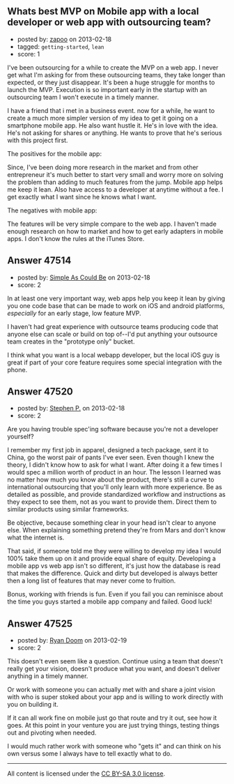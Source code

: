 ## Whats best MVP on Mobile app with a local developer or web app with outsourcing team?

- posted by: [zapoo](https://stackexchange.com/users/-1/17081-zapoo) on 2013-02-18
- tagged: `getting-started`, `lean`
- score: 1

I've been outsourcing for a while to create the MVP on a web app. I never get what I'm asking for from these outsourcing teams, they take longer than expected, or they just disappear. It's been a huge struggle for months to launch the MVP. Execution is so important early in the startup with an outsourcing team I won't execute in a timely manner.

I have a friend that i met in a business event. now for a while, he want to create a much more simpler version of my idea to get it going on a smartphone mobile app. He also want hustle it. He's in love with the idea. He's not asking for shares or anything. He wants to prove that he's serious with this project first. 

The positives for the mobile app:

Since, I've been doing more research in the market and from other entrepreneur it's much better to start very small and worry more on solving the problem than adding to much features from the jump. Mobile app helps me keep it lean. Also have access to a developer at anytime without a fee. I get exactly what I want since he knows what I want.

The negatives with mobile app:

The features will be very simple compare to the web app. I haven't made enough research on how to market and how to get early adapters in  mobile apps. I don't know the rules at the iTunes Store.



## Answer 47514

- posted by: [Simple As Could Be](https://stackexchange.com/users/-1/25081-simple-as-could-be) on 2013-02-18
- score: 2

In at least one very important way, web apps help you keep it lean by giving you one code base that can be made to work on iOS and android platforms, _especially_ for an early stage, low feature MVP.

I haven't had great experience with outsource teams producing code that anyone else can scale or build on top of--I'd put anything your outsource team creates in the "prototype only" bucket.

I think what you want is a local webapp developer, but the local iOS guy is great if part of your core feature requires some special integration with the phone.


## Answer 47520

- posted by: [Stephen P.](https://stackexchange.com/users/-1/25058-stephen-p) on 2013-02-18
- score: 2

Are you having trouble spec'ing software because you're not a developer yourself? 

I remember my first job in apparel, designed a tech package, sent it to China, go the worst pair of pants I've ever seen. Even though I knew the theory, I didn't know how to ask for what I want. After doing it a few times I would spec a million worth of product in an hour. The lesson I learned was no matter how much you know about the product, there's still a curve to international outsourcing that you'll only learn with more experience. Be as detailed as possible, and provide standardized workflow and instructions as they expect to see them, not as you want to provide them. Direct them to similar products using similar frameworks. 

Be objective, because something clear in your head isn't clear to anyone else. When explaining something pretend they're from Mars and don't know what the internet is. 

That said, if someone told me they were willing to develop my idea I would 100% take them up on it and provide equal share of equity. Developing a mobile app vs web app isn't so different, it's just how the database is read that makes the difference. Quick and dirty but developed is always better then a long list of features that may never come to fruition. 

Bonus, working with friends is fun. Even if you fail you can reminisce about the time you guys started a mobile app company and failed. Good luck! 


## Answer 47525

- posted by: [Ryan Doom](https://stackexchange.com/users/-1/5655-ryan-doom) on 2013-02-19
- score: 2

This doesn't even seem like a question. Continue using a team that doesn't really get your vision, doesn't produce what you want, and doesn't deliver anything in a timely manner.

Or work with someone you can actually met with and share a joint vision with who is super stoked about your app and is willing to work directly with you on building it. 

If it can all work fine on mobile just go that route and try it out, see how it goes. At this point in your venture you are just trying things, testing things out and pivoting when needed.

I would much rather work with someone who "gets it" and can think on his own versus some I always have to tell exactly what to do.



---

All content is licensed under the [CC BY-SA 3.0 license](https://creativecommons.org/licenses/by-sa/3.0/).
